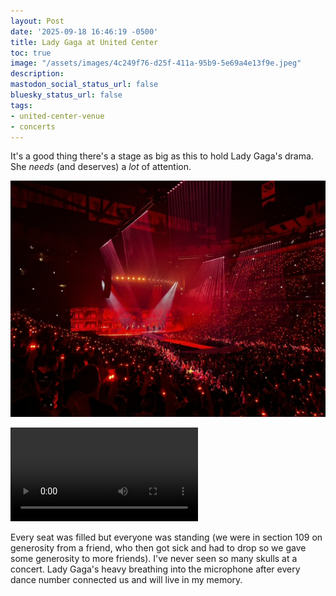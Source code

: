 ```yaml
---
layout: Post
date: '2025-09-18 16:46:19 -0500'
title: Lady Gaga at United Center
toc: true
image: "/assets/images/4c249f76-d25f-411a-95b9-5e69a4e13f9e.jpeg"
description:
mastodon_social_status_url: false
bluesky_status_url: false
tags:
- united-center-venue
- concerts
---
```



It's a good thing there's a stage as big as this to hold Lady Gaga's drama. She _needs_ (and deserves) a _lot_ of attention.

![Lady Gaga at The Mayhem Ball](/assets/images/4c249f76-d25f-411a-95b9-5e69a4e13f9e.jpeg)

<video controls src="/assets/videos/a4728c49-dec6-496f-ade6-0c71e184211d.quicktime"></video>

Every seat was filled but everyone was standing (we were in section 109 on generosity from a friend, who then got sick and had to drop so we gave some generosity to more friends). I've never seen so many skulls at a concert. Lady Gaga's heavy breathing into the microphone after every dance number connected us and will live in my memory.
